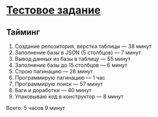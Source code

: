 # [Тестовое задание](https://shalfey41.github.io/table_test)

## Тайминг
1. Создание репозитория, верстка таблицы — 38 минут
2. Заполнение базы в JSON (5 столбцов) — 7 минут
3. Вывод данных из базы в таблицу — 55 минут
4. Заполнение базы до 15 столбцов — 6 минут
5. Строю пагинацию — 28 минут
6. Программирую пагинацию — 1 час
7. Программирую поиск — 57 минут
8. Баги и доработки — 40 минут
9. Упаковываю код в конструктор — 8 минут

Всего: 5 часов 9 минут
